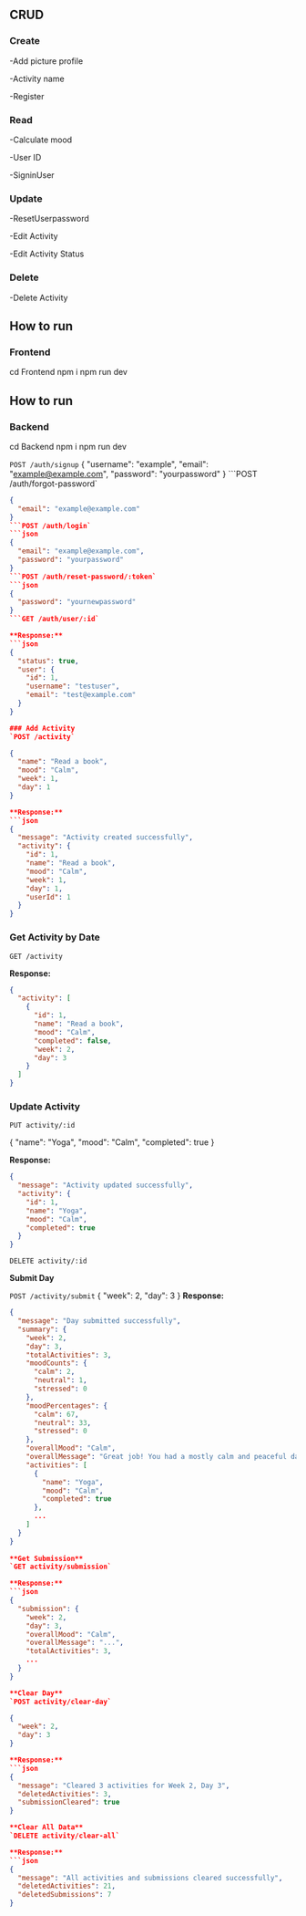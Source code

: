 ## CRUD
### Create
  -Add picture profile
  
  -Activity name
  
  -Register
  ### Read
  -Calculate mood
  
  -User ID
  
  -SigninUser
  ### Update
  -ResetUserpassword
  
  -Edit Activity

  -Edit Activity Status
  ### Delete
  -Delete Activity

## How to run
### Frontend

cd Frontend
npm i
npm run dev

## How to run
### Backend

cd Backend
npm i
npm run dev

`POST /auth/signup`
{
  "username": "example",
  "email": "example@example.com",
  "password": "yourpassword"
}
```POST /auth/forgot-password`
```json
{
  "email": "example@example.com"
}
```POST /auth/login`
```json
{
  "email": "example@example.com",
  "password": "yourpassword"
}
```POST /auth/reset-password/:token`
```json
{
  "password": "yournewpassword"
}
```GET /auth/user/:id`

**Response:**
```json
{
  "status": true,
  "user": {
    "id": 1,
    "username": "testuser",
    "email": "test@example.com"
  }
}

### Add Activity
`POST /activity`

{
  "name": "Read a book",
  "mood": "Calm",
  "week": 1,
  "day": 1
}

**Response:**
```json
{
  "message": "Activity created successfully",
  "activity": {
    "id": 1,
    "name": "Read a book",
    "mood": "Calm",
    "week": 1,
    "day": 1,
    "userId": 1
  }
}
```
### Get Activity by Date
`GET /activity`

**Response:**
```json
{
  "activity": [
    {
      "id": 1,
      "name": "Read a book",
      "mood": "Calm",
      "completed": false,
      "week": 2,
      "day": 3
    }
  ]
}
```
### Update Activity
`PUT activity/:id`

{
  "name": "Yoga",
  "mood": "Calm",
  "completed": true
}

**Response:**
```json
{
  "message": "Activity updated successfully",
  "activity": {
    "id": 1,
    "name": "Yoga",
    "mood": "Calm",
    "completed": true
  }
}
```

 `DELETE activity/:id`

**Submit Day**

`POST /activity/submit`
{
  "week": 2,
  "day": 3
}
**Response:**
```json
{
  "message": "Day submitted successfully",
  "summary": {
    "week": 2,
    "day": 3,
    "totalActivities": 3,
    "moodCounts": {
      "calm": 2,
      "neutral": 1,
      "stressed": 0
    },
    "moodPercentages": {
      "calm": 67,
      "neutral": 33,
      "stressed": 0
    },
    "overallMood": "Calm",
    "overallMessage": "Great job! You had a mostly calm and peaceful day.",
    "activities": [
      {
        "name": "Yoga",
        "mood": "Calm",
        "completed": true
      },
      ...
    ]
  }
}
 
**Get Submission**
`GET activity/submission`

**Response:**
```json
{
  "submission": {
    "week": 2,
    "day": 3,
    "overallMood": "Calm",
    "overallMessage": "...",
    "totalActivities": 3,
    ...
  }
}

**Clear Day**
`POST activity/clear-day`

{
  "week": 2,
  "day": 3
}

**Response:**
```json
{
  "message": "Cleared 3 activities for Week 2, Day 3",
  "deletedActivities": 3,
  "submissionCleared": true
}

**Clear All Data**
`DELETE activity/clear-all`

**Response:**
```json
{
  "message": "All activities and submissions cleared successfully",
  "deletedActivities": 21,
  "deletedSubmissions": 7
}